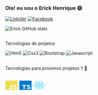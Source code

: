 ### Ola! eu sou o Erick Henrique 🌞

[![Linkidin](https://img.shields.io/badge/LinkedIn-0077B5?style=for-the-badge&logo=linkedin&logoColor=white)](https://www.linkedin.com/in/erick-henrique-caetano-de-almeida-758571165/)
[![Facebook](https://img.shields.io/badge/Facebook-1877F2?style=for-the-badge&logo=facebook&logoColor=white)](https://www.linkedin.com/in/erick-henrique-caetano-de-almeida-758571165/)

![Erick GitHub stats](https://github-readme-stats.vercel.app/api?username=Dev-3rick&show_icons=true&theme=onedark)

##
Tecnologias de projetos
<div style="display: inline_block">
<img alt = Htm5 src = https://img.shields.io/badge/HTML5-E34F26?style=for-the-badge&logo=html5&logoColor=white > <img alt = Css3 src =https://img.shields.io/badge/CSS3-1572B6?style=for-the-badge&logo=css3&logoColor=white> <img alt = Bootstrap src =	https://img.shields.io/badge/Bootstrap-563D7C?style=for-the-badge&logo=bootstrap&logoColor=white> <img alt = Javascript src = https://img.shields.io/badge/JavaScript-323330?style=for-the-badge&logo=javascript&logoColor=F7DF1E> 
</div><br>

Tecnologias para proximos projetos !! 🦾
  
  <div style="display: inline_block"><br>
  <img align="center" alt="Js" height="30" width="40" src="https://raw.githubusercontent.com/devicons/devicon/master/icons/javascript/javascript-plain.svg">
  <img align="center" alt="Ts" height="30" width="40" src="https://raw.githubusercontent.com/devicons/devicon/master/icons/typescript/typescript-plain.svg">
  <img align="center" alt="React" height="30" width="40" src="https://raw.githubusercontent.com/devicons/devicon/master/icons/react/react-original.svg">
</div>
  
